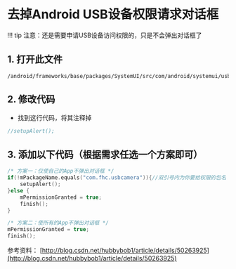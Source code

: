 # 去掉Android USB设备权限请求对话框

!!! tip
	注意：还是需要申请USB设备访问权限的，只是不会弹出对话框了

## 1. 打开此文件

```
/android/frameworks/base/packages/SystemUI/src/com/android/systemui/usb/UsbPermissionActivity.java
```

## 2. 修改代码

* 找到这行代码，将其注释掉
```c
//setupAlert();

```

## 3. 添加以下代码（根据需求任选一个方案即可）

```c
/* 方案一：仅使自己的App不弹出对话框 */
if(!mPackageName.equals("com.fhc.usbcamera")){//双引号内为你要给权限的包名
    setupAlert();
}else {
    mPermissionGranted = true;
    finish();
}

/* 方案二：使所有的App不弹出对话框 */
mPermissionGranted = true;
finish();

```

参考资料：
[http://blog.csdn.net/hubbybob1/article/details/50263925](http://blog.csdn.net/hubbybob1/article/details/50263925)


